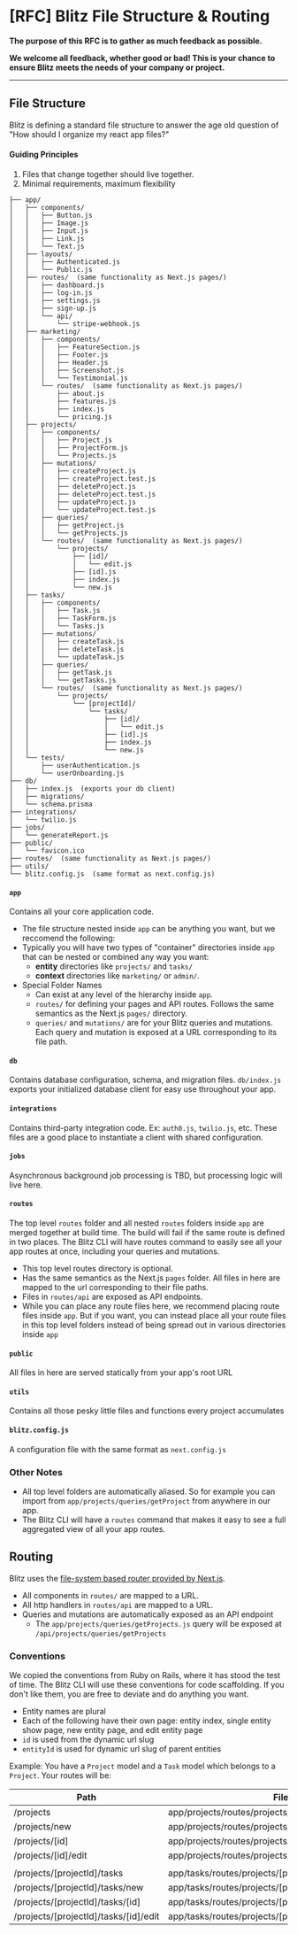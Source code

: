 # [RFC] Blitz File Structure & Routing

**The purpose of this RFC is to gather as much feedback as possible.**

**We welcome all feedback, whether good or bad! This is your chance to ensure Blitz meets the needs of your company or project.**

<hr/>

## File Structure

Blitz is defining a standard file structure to answer the age old question of "How should I organize my react app files?"

#### Guiding Principles

1. Files that change together should live together.
2. Minimal requirements, maximum flexibility

```
├── app/
│   ├── components/
│   │   ├── Button.js
│   │   ├── Image.js
│   │   ├── Input.js
│   │   ├── Link.js
│   │   └── Text.js
│   ├── layouts/
│   │   ├── Authenticated.js
│   │   └── Public.js
│   ├── routes/  (same functionality as Next.js pages/)
│   │   ├── dashboard.js
│   │   ├── log-in.js
│   │   ├── settings.js
│   │   ├── sign-up.js
│   │   └── api/
│   │       └── stripe-webhook.js
│   ├── marketing/
│   │   ├── components/
│   │   │   ├── FeatureSection.js
│   │   │   ├── Footer.js
│   │   │   ├── Header.js
│   │   │   ├── Screenshot.js
│   │   │   └── Testimonial.js
│   │   └── routes/  (same functionality as Next.js pages/)
│   │       ├── about.js
│   │       ├── features.js
│   │       ├── index.js
│   │       └── pricing.js
│   ├── projects/
│   │   ├── components/
│   │   │   ├── Project.js
│   │   │   ├── ProjectForm.js
│   │   │   └── Projects.js
│   │   ├── mutations/
│   │   │   ├── createProject.js
│   │   │   ├── createProject.test.js
│   │   │   ├── deleteProject.js
│   │   │   ├── deleteProject.test.js
│   │   │   ├── updateProject.js
│   │   │   └── updateProject.test.js
│   │   ├── queries/
│   │   │   ├── getProject.js
│   │   │   └── getProjects.js
│   │   └── routes/  (same functionality as Next.js pages/)
│   │       └── projects/
│   │           ├── [id]/
│   │           │   └── edit.js
│   │           ├── [id].js
│   │           ├── index.js
│   │           └── new.js
│   ├── tasks/
│   │   ├── components/
│   │   │   ├── Task.js
│   │   │   ├── TaskForm.js
│   │   │   └── Tasks.js
│   │   ├── mutations/
│   │   │   ├── createTask.js
│   │   │   ├── deleteTask.js
│   │   │   └── updateTask.js
│   │   ├── queries/
│   │   │   ├── getTask.js
│   │   │   └── getTasks.js
│   │   └── routes/  (same functionality as Next.js pages/)
│   │       └── projects/
│   │           └── [projectId]/
│   │               └── tasks/
│   │                   ├── [id]/
│   │                   │   └── edit.js
│   │                   ├── [id].js
│   │                   ├── index.js
│   │                   └── new.js
│   └── tests/
│       ├── userAuthentication.js
│       └── userOnboarding.js
├── db/
│   ├── index.js  (exports your db client)
│   ├── migrations/
│   └── schema.prisma
├── integrations/
│   └── twilio.js
├── jobs/
│   └── generateReport.js
├── public/
│   └── favicon.ico
├── routes/  (same functionality as Next.js pages/)
├── utils/
└── blitz.config.js  (same format as next.config.js)
```

#### `app`

Contains all your core application code.

- The file structure nested inside `app` can be anything you want, but we reccomend the following:
- Typically you will have two types of "container" directories inside `app` that can be nested or combined any way you want:
  - **entity** directories like `projects/` and `tasks/`
  - **context** directories like `marketing/` or `admin/`.
- Special Folder Names
  - Can exist at any level of the hierarchy inside `app`.
  - `routes/` for defining your pages and API routes. Follows the same semantics as the Next.js `pages/` directory.
  - `queries/` and `mutations/` are for your Blitz queries and mutations. Each query and mutation is exposed at a URL corresponding to its file path.

#### `db`

Contains database configuration, schema, and migration files. `db/index.js` exports your initialized database client for easy use throughout your app.

#### `integrations`

Contains third-party integration code. Ex: `auth0.js`, `twilio.js`, etc. These files are a good place to instantiate a client with shared configuration.

#### `jobs`

Asynchronous background job processing is TBD, but processing logic will live here.

#### `routes`

The top level `routes` folder and all nested `routes` folders inside `app` are merged together at build time. The build will fail if the same route is defined in two places. The Blitz CLI will have routes command to easily see all your app routes at once, including your queries and mutations.

- This top level routes directory is optional.
- Has the same semantics as the Next.js `pages` folder. All files in here are mapped to the url corresponding to their file paths.
- Files in `routes/api` are exposed as API endpoints.
- While you can place any route files here, we recommend placing route files inside `app`. But if you want, you can instead place all your route files in this top level folders instead of being spread out in various directories inside `app`

#### `public`

All files in here are served statically from your app's root URL

#### `utils`

Contains all those pesky little files and functions every project accumulates

#### `blitz.config.js`

A configuration file with the same format as `next.config.js`

### Other Notes

- All top level folders are automatically aliased. So for example you can import from `app/projects/queries/getProject` from anywhere in our app.
- The Blitz CLI will have a `routes` command that makes it easy to see a full aggregated view of all your app routes.

## Routing

Blitz uses the [file-system based router provided by Next.js](https://nextjs.org/docs/routing/introduction).

- All components in `routes/` are mapped to a URL.
- All http handlers in `routes/api` are mapped to a URL.
- Queries and mutations are automatically exposed as an API endpoint
  - The `app/projects/queries/getProjects.js` query will be exposed at `/api/projects/queries/getProjects`

### Conventions

We copied the conventions from Ruby on Rails, where it has stood the test of time. The Blitz CLI will use these conventions for code scaffolding. If you don't like them, you are free to deviate and do anything you want.

- Entity names are plural
- Each of the following have their own page: entity index, single entity show page, new entity page, and edit entity page
- `id` is used from the dynamic url slug
- `entityId` is used for dynamic url slug of parent entities

Example: You have a `Project` model and a `Task` model which belongs to a `Project`. Your routes will be:

| Path                                  | File                                                     |
| ------------------------------------- | -------------------------------------------------------- |
| /projects                             | app/projects/routes/projects/index.js                    |
| /projects/new                         | app/projects/routes/projects/new.js                      |
| /projects/[id]                        | app/projects/routes/projects/[id].js                     |
| /projects/[id]/edit                   | app/projects/routes/projects/[id]/edit.js                |
|                                       |                                                          |
| /projects/[projectId]/tasks           | app/tasks/routes/projects/[projectId]/tasks/index.js     |
| /projects/[projectId]/tasks/new       | app/tasks/routes/projects/[projectId]/tasks/new.js       |
| /projects/[projectId]/tasks/[id]      | app/tasks/routes/projects/[projectId]/tasks/[id].js      |
| /projects/[projectId]/tasks/[id]/edit | app/tasks/routes/projects/[projectId]/tasks/[id]/edit.js |
